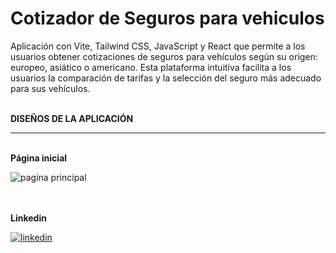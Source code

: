 # Cotizador de Seguros para vehiculos
Aplicación con Vite, Tailwind CSS, JavaScript y React que permite a los usuarios obtener cotizaciones de seguros para vehículos según su origen: europeo, asiático o americano. Esta plataforma intuitiva facilita a los usuarios la comparación de tarifas y la selección del seguro más adecuado para sus vehículos.

<br>
<b> DISEÑOS DE LA APLICACIÓN</b>

<hr>

<br>
<b> Página inicial</b>

![pagina principal](https://github.com/OrlayMolina/cotizador-seguros/assets/111409267/b21eb594-1733-456a-9f0d-30594391b706)


<br>

<br>
<b>Linkedin</b>

<a href="https://www.linkedin.com/in/orlay-andres-molina-gomez-71b470241/" target="_blank">

![linkedin](https://github.com/OrlayMolina/cotizador-seguros/assets/111409267/38e264c8-933a-4dc0-b644-bb7e268f5f4a)


</a>
